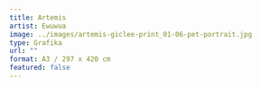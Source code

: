 ```yaml
---
title: Artemis
artist: Ewuwua
image: ../images/artemis-giclee-print_01-06-pet-portrait.jpg
type: Grafika
url: ""
format: A3 / 297 x 420 cm
featured: false
---
```

